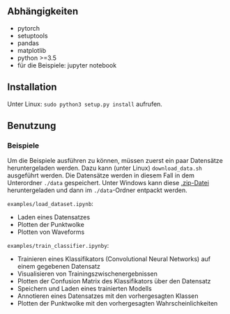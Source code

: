 ## Abhängigkeiten
* pytorch
* setuptools
* pandas
* matplotlib
* python >=3.5
* für die Beispiele: jupyter notebook

## Installation
Unter Linux: `sudo python3 setup.py install` aufrufen.

## Benutzung

### Beispiele
Um die Beispiele ausführen zu können, müssen zuerst ein paar Datensätze heruntergeladen werden. Dazu kann (unter Linux) `download_data.sh` ausgeführt werden. Die Datensätze werden in diesem Fall in dem Unterordner `./data` gespeichert. Unter Windows kann diese [.zip-Datei](https://cloudstore.zih.tu-dresden.de/index.php/s/cq9Wra6PERtFCKf/download) heruntergeladen und dann im `./data`-Ordner entpackt werden.

`examples/load_dataset.ipynb`:
* Laden eines Datensatzes
* Plotten der Punktwolke
* Plotten von Waveforms

`examples/train_classifier.ipynby`:
* Trainieren eines Klassifikators (Convolutional Neural Networks) auf einem gegebenen Datensatz
* Visualisieren von Trainingszwischenergebnissen
* Plotten der Confusion Matrix des Klassifikators über den Datensatz
* Speichern und Laden eines trainierten Modells
* Annotieren eines Datensatzes mit den vorhergesagten Klassen
* Plotten der Punktwolke mit den vorhergesagten Wahrscheinlichkeiten